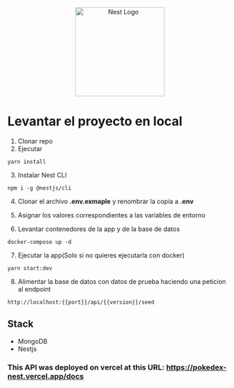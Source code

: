 <p align="center">
  <a href="http://nestjs.com/" target="blank"><img src="https://nestjs.com/img/logo-small.svg" width="200" alt="Nest Logo" /></a>
</p>

# Levantar el proyecto en local

1. Clonar repo
2. Ejecutar

```
yarn install
```

3. Instalar Nest CLI

```
npm i -g @nestjs/cli
```

4. Clonar el archivo **.env.exmaple** y renombrar la copia a **.env**

5. Asignar los valores correspondientes a las variables de entorno

6. Levantar contenedores de la app y de la base de datos

```
docker-compose up -d
```

7. Ejecutar la app(Solo si no quieres ejecutarla con docker)

```
yarn start:dev
```

8. Alimentar la base de datos con datos de prueba haciendo una peticion al endpoint

```
http://localhost:{{port}}/api/{{version}}/seed
```

## Stack

- MongoDB
- Nestjs

### This API was deployed on vercel at this URL: https://pokedex-nest.vercel.app/docs
